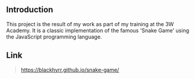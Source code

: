 ## Introduction

This project is the result of my work as part of my training at the 3W Academy. It is a classic implementation of the famous 'Snake Game' using the JavaScript programming language.

## Link

> https://blackhyrr.github.io/snake-game/

